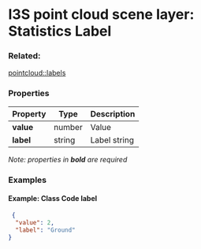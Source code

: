 # I3S point cloud scene layer: Statistics Label



### Related:

[pointcloud::labels](labels.md)
### Properties

| Property | Type | Description |
| --- | --- | --- |
| **value** | number | Value |
| **label** | string | Label string |

*Note: properties in **bold** are required*

### Examples 

#### Example: Class Code label 

```json
 {
  "value": 2,
  "label": "Ground"
} 
```

